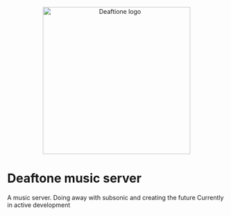 <p align="center">
  <img src="https://raw.githubusercontent.com/Ortygia/Deaftone/master/resources/deaftone.png" alt="Deaftione logo" title="navidrome" align="center" height="340" width="340" />
</p>

# Deaftone music server
A music server. Doing away with subsonic and creating the future
Currently in active development
